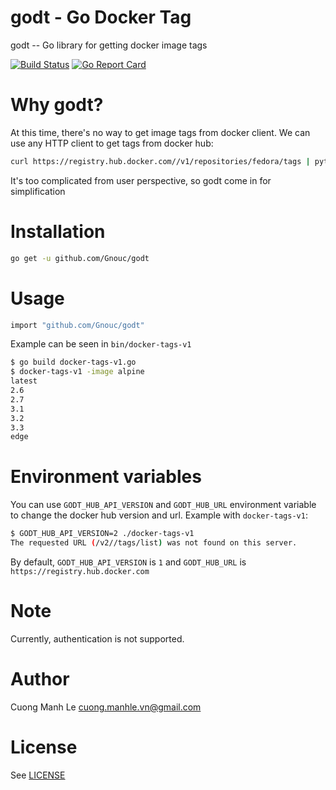 # godt - Go Docker Tag

godt -- Go library for getting docker image tags

[![Build Status](https://travis-ci.org/Gnouc/godt.svg?branch=master)](https://travis-ci.org/Gnouc/godt)
[![Go Report Card](https://goreportcard.com/badge/github.com/Gnouc/godt)](https://goreportcard.com/report/github.com/Gnouc/godt)

# Why godt?

At this time, there's no way to get image tags from docker client. We can use any HTTP client to get tags from docker hub:
```sh
curl https://registry.hub.docker.com//v1/repositories/fedora/tags | python -mjson.tool
```

It's too complicated from user perspective, so godt come in for simplification

# Installation
```sh
go get -u github.com/Gnouc/godt
```

# Usage
```sh
import "github.com/Gnouc/godt"
```

Example can be seen in `bin/docker-tags-v1`

```sh
$ go build docker-tags-v1.go
$ docker-tags-v1 -image alpine
latest
2.6
2.7
3.1
3.2
3.3
edge
```

# Environment variables

You can use `GODT_HUB_API_VERSION` and `GODT_HUB_URL` environment variable to change the docker hub version and url. Example with `docker-tags-v1`:

```sh
$ GODT_HUB_API_VERSION=2 ./docker-tags-v1
The requested URL (/v2//tags/list) was not found on this server.
```

By default, `GODT_HUB_API_VERSION` is `1` and `GODT_HUB_URL` is `https://registry.hub.docker.com`

# Note

Currently, authentication is not supported.

# Author

Cuong Manh Le <cuong.manhle.vn@gmail.com>

# License

See [LICENSE](https://github.com/Gnouc/godt/blob/master/LICENSE)
